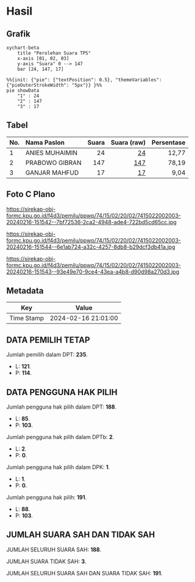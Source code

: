# Hasil

## Grafik

```mermaid
xychart-beta
    title "Perolehan Suara TPS"
    x-axis [01, 02, 03]
    y-axis "Suara" 0 --> 147
    bar [24, 147, 17]
```

```mermaid
%%{init: {"pie": {"textPosition": 0.5}, "themeVariables": {"pieOuterStrokeWidth": "5px"}} }%%
pie showData
    "1" : 24
    "2" : 147
    "3" : 17
```

## Tabel

| No. | Nama Paslon    | Suara | Suara (raw) | Persentase |
|:--- |:-------------- | -----:| -----------:| ----------:|
| 1   | ANIES MUHAIMIN | 24    | [24][p-1]   | 12,77      |
| 2   | PRABOWO GIBRAN | 147   | [147][p-2]  | 78,19      |
| 3   | GANJAR MAHFUD  | 17    | [17][p-3]   | 9,04       |


[p-1]: https://github.com/gigit-pemilu/pemilu-2024-74-sulawesi-tenggara/blob/main/pilpres/hitung-suara/sub/74-sulawesi-tenggara/sub/15-buton-selatan/sub/02-sampolawa/sub/2002-wawoangi/sub/003-tps/sub/paslon-1.txt
[p-2]: https://github.com/gigit-pemilu/pemilu-2024-74-sulawesi-tenggara/blob/main/pilpres/hitung-suara/sub/74-sulawesi-tenggara/sub/15-buton-selatan/sub/02-sampolawa/sub/2002-wawoangi/sub/003-tps/sub/paslon-2.txt
[p-3]: https://github.com/gigit-pemilu/pemilu-2024-74-sulawesi-tenggara/blob/main/pilpres/hitung-suara/sub/74-sulawesi-tenggara/sub/15-buton-selatan/sub/02-sampolawa/sub/2002-wawoangi/sub/003-tps/sub/paslon-3.txt

## Foto C Plano

https://sirekap-obj-formc.kpu.go.id/f4d3/pemilu/ppwp/74/15/02/20/02/7415022002003-20240216-151542--7bf72536-2ca2-4948-ade4-722bd5cd65cc.jpg

https://sirekap-obj-formc.kpu.go.id/f4d3/pemilu/ppwp/74/15/02/20/02/7415022002003-20240216-151544--6e1ab724-a32c-4257-8db8-b29dcf3db41a.jpg

https://sirekap-obj-formc.kpu.go.id/f4d3/pemilu/ppwp/74/15/02/20/02/7415022002003-20240216-151543--93e49e70-9ce4-43ea-a4b8-d90d98a270d3.jpg


## Metadata

| Key        | Value               |
| ---------- | ------------------- |
| Time Stamp | 2024-02-16 21:01:00 |


## DATA PEMILIH TETAP

Jumlah pemilih dalam DPT: **235**.
 * L: **121**.
 * P: **114**.

## DATA PENGGUNA HAK PILIH

Jumlah pengguna hak pilih dalam DPT: **188**.
 * L: **85**.
 * P: **103**.

Jumlah pengguna hak pilih dalam DPTb: **2**.
 * L: **2**.
 * P: **0**.

Jumlah pengguna hak pilih dalam DPK: **1**.
 * L: **1**.
 * P: **0**.

Jumlah pengguna hak pilih: **191**.
 * L: **88**.
 * P: **103**.

## JUMLAH SUARA SAH DAN TIDAK SAH

JUMLAH SELURUH SUARA SAH: **188**.

JUMLAH SUARA TIDAK SAH: **3**.

JUMLAH SELURUH SUARA SAH DAN SUARA TIDAK SAH: **191**.


